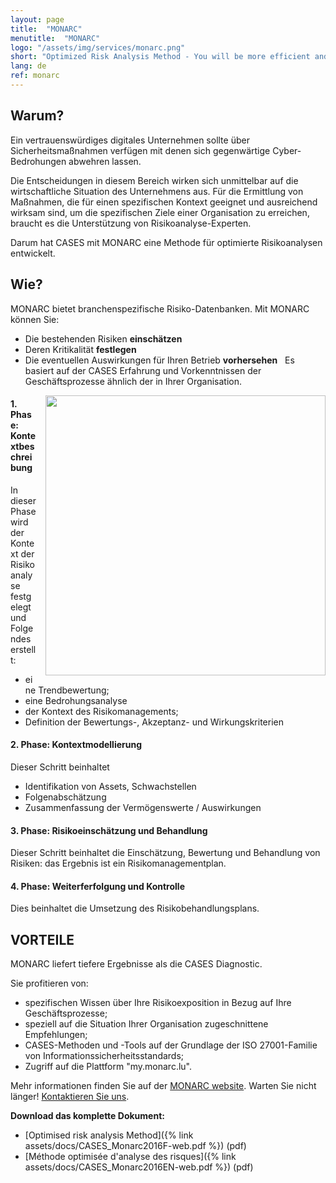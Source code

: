 ```yaml
---
layout: page
title:  "MONARC"
menutitle:  "MONARC"
logo: "/assets/img/services/monarc.png"
short: "Optimized Risk Analysis Method - You will be more efficient and complete!"
lang: de
ref: monarc
---
```

## Warum?

Ein vertrauenswürdiges digitales Unternehmen sollte über Sicherheitsmaßnahmen verfügen mit denen sich gegenwärtige Cyber-Bedrohungen abwehren lassen.

Die Entscheidungen in diesem Bereich wirken sich unmittelbar auf die wirtschaftliche Situation des Unternehmens aus. Für die Ermittlung von Maßnahmen, die für einen spezifischen Kontext geeignet und ausreichend wirksam sind, um die spezifischen Ziele einer Organisation zu erreichen, braucht es die Unterstützung von Risikoanalyse-Experten.

Darum hat CASES mit MONARC eine Methode für optimierte Risikoanalysen entwickelt.

## Wie?
MONARC bietet branchenspezifische Risiko-Datenbanken. Mit MONARC können Sie:

* Die bestehenden Risiken **einschätzen**
* Deren Kritikalität **festlegen**
* Die eventuellen Auswirkungen für Ihren Betrieb **vorhersehen**
 
Es basiert auf der CASES Erfahrung und Vorkenntnissen der Geschäftsprozesse ähnlich der in Ihrer Organisation.

<img class="img-border" src="{{ 'assets/img/services/monarccircle.jpg' | relative_url }}" style="float:right; width:448px; margin-left: 15px;" />

#### 1. Phase: Kontextbeschreibung
In dieser Phase wird der Kontext der Risikoanalyse festgelegt und Folgendes erstellt:

* eine Trendbewertung;
* eine Bedrohungsanalyse
* der Kontext des Risikomanagements;
* Definition der Bewertungs-, Akzeptanz- und Wirkungskriterien

#### 2. Phase: Kontextmodellierung
Dieser Schritt beinhaltet

* Identifikation von Assets, Schwachstellen
* Folgenabschätzung
* Zusammenfassung der Vermögenswerte / Auswirkungen

#### 3. Phase: Risikoeinschätzung und Behandlung
Dieser Schritt beinhaltet die Einschätzung, Bewertung und Behandlung von Risiken: das Ergebnis ist ein Risikomanagementplan.

#### 4. Phase: Weiterferfolgung und Kontrolle
Dies beinhaltet die Umsetzung des Risikobehandlungsplans.

## VORTEILE
MONARC liefert tiefere Ergebnisse als die CASES Diagnostic.

Sie profitieren von:

* spezifischen Wissen über Ihre Risikoexposition in Bezug auf Ihre Geschäftsprozesse;
* speziell auf die Situation Ihrer Organisation zugeschnittene Empfehlungen;
* CASES-Methoden und -Tools auf der Grundlage der ISO 27001-Familie von Informationssicherheitsstandards;
* Zugriff auf die Plattform "my.monarc.lu".

Mehr informationen finden Sie auf der [MONARC website](https://www.monarc.lu). Warten Sie nicht länger! [Kontaktieren Sie uns](mailto:services@cases.lu?subject=Monarc).

**Download das komplette Dokument:**

* [Optimised risk analysis Method]({% link assets/docs/CASES_Monarc2016F-web.pdf %}) (pdf)
* [Méthode optimisée d'analyse des risques]({% link assets/docs/CASES_Monarc2016EN-web.pdf %}) (pdf)
